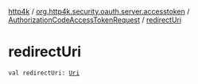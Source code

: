 [http4k](../../index.md) / [org.http4k.security.oauth.server.accesstoken](../index.md) / [AuthorizationCodeAccessTokenRequest](index.md) / [redirectUri](./redirect-uri.md)

# redirectUri

`val redirectUri: `[`Uri`](../../org.http4k.core/-uri/index.md)